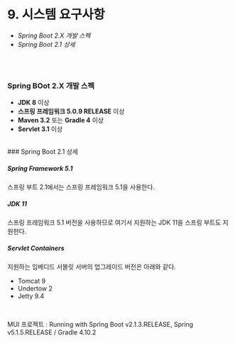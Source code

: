 # 9. 시스템 요구사항

* <I>Spring Boot 2.X 개발 스펙</I>
* <I>Spring Boot 2.1 상세</I>

<br><br>

### Spring BOot 2.X 개발 스펙
* <b>JDK 8</b> 이상
* <b>스프링 프레임워크 5.0.9 RELEASE</b> 이상
* <b>Maven 3.2</b> 또는 <b>Gradle 4</b> 이상
* <b>Servlet 3.1</b> 이상

<br>
### Spring Boot 2.1 상세

##### Spring Framework 5.1 
스프링 부트 2.1에서는 스프링 프레임워크 5.1을 사용한다. 

##### JDK 11
스프링 프레임워크 5.1 버전을 사용하므로 여기서 지원하는 JDK 11을 스프링 부트도 지원한다. 

##### Servlet Containers
지원하는 임베디드 서블릿 서버의 업그레이드 버전은 아래와 같다. 

* Tomcat 9 
* Undertow 2
* Jetty 9.4


<br>

MUI 프로젝트 : Running with Spring Boot v2.1.3.RELEASE, Spring v5.1.5.RELEASE / Gradle 4.10.2
